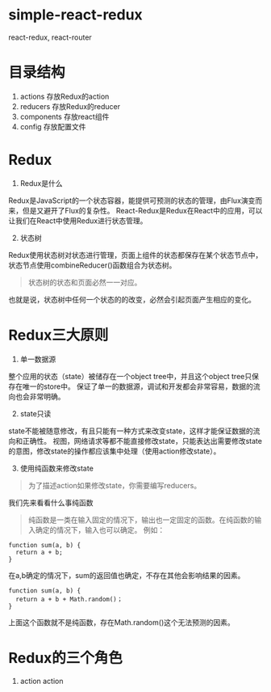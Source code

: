 # simple-react-redux
react-redux, react-router

# 目录结构
1. actions
  存放Redux的action
2. reducers
  存放Redux的reducer
3. components
  存放react组件
4. config
  存放配置文件


# Redux

1. Redux是什么

Redux是JavaScript的一个状态容器，能提供可预测的状态的管理，由Flux演变而来，但是又避开了Flux的复杂性。
React-Redux是Redux在React中的应用，可以让我们在React中使用Redux进行状态管理。

2. 状态树

Redux使用状态树对状态进行管理，页面上组件的状态都保存在某个状态节点中，状态节点使用combineReducer()函数组合为状态树。

> 状态树的状态和页面必然一一对应。

也就是说，状态树中任何一个状态的的改变，必然会引起页面产生相应的变化。

# Redux三大原则

1. 单一数据源

整个应用的状态（state）被储存在一个object tree中，并且这个object tree只保存在唯一的store中。
保证了单一的数据源，调试和开发都会非常容易，数据的流向也会非常明确。

2. state只读

state不能被随意修改，有且只能有一种方式来改变state，这样才能保证数据的流向和正确性。
视图，网络请求等都不能直接修改state，只能表达出需要修改state的意图，修改state的操作都应该集中处理（使用action修改state）。

3. 使用纯函数来修改state

> 为了描述action如果修改state，你需要编写reducers。

我们先来看看什么事纯函数

> 纯函数是一类在输入固定的情况下，输出也一定固定的函数。在纯函数的输入确定的情况下，输入也可以确定。
例如：
```
function sum(a, b) {
  return a + b;
}
```
在a,b确定的情况下，sum的返回值也确定，不存在其他会影响结果的因素。
```
function sum(a, b) {
  return a + b + Math.random()；
}
```
上面这个函数就不是纯函数，存在Math.random()这个无法预测的因素。

# Redux的三个角色

1. action
action


